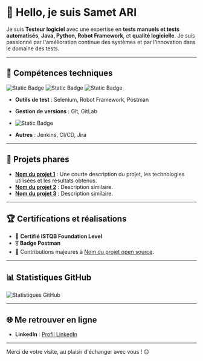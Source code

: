
# 👋 Hello, je suis **Samet ARI**

Je suis **Testeur logiciel** avec une expertise en **tests manuels et tests automatisés**, **Java, Python, Robot Framework**, et **qualité logicielle**. 
Je suis passionné par l'amélioration continue des systèmes et par l'innovation dans le domaine des tests.

---

## 🚀 Compétences techniques
![Static Badge](https://img.shields.io/badge/code-Java-red?style=plastic)
![Static Badge](https://img.shields.io/badge/code-Python-blue?style=plastic&logo=Python&logoColor=yellow)
![Static Badge](https://img.shields.io/badge/code-MySQL-orange?style=plastic&logo=MySQL&logoColor=blue)



- **Outils de test** : Selenium, Robot Framework, Postman  
- **Gestion de versions** : Git, GitLab
- ![Static Badge](https://img.shields.io/badge/code-Git-blue?style=plastic&logo=Git&logoColor=orange)

- **Autres** : Jenkins, CI/CD, Jira

---

## 🌟 Projets phares
- **[Nom du projet 1](#)** : Une courte description du projet, les technologies utilisées et les résultats obtenus.
- **[Nom du projet 2](#)** : Description similaire.
- **[Nom du projet 3](#)** : Description similaire.

---

## 🏆 Certifications et réalisations
- 🥇 **Certifié ISTQB Foundation Level**  
- 🎖️ **Badge Postman**  
- 🚀 Contributions majeures à [Nom du projet open source](#).

---

## 📊 Statistiques GitHub
![Statistiques GitHub](https://github-readme-stats.vercel.app/api?username=SametAri&show_icons=true&theme=radical)

---

## 🌐 Me retrouver en ligne
- **LinkedIn** : [Profil LinkedIn](https://linkedin.com/in/samet-ari)  


---

Merci de votre visite, au plaisir d'échanger avec vous ! 😊

